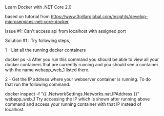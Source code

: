 Learn Docker with .NET Core 2.0

based on tutorial from https://www.3pillarglobal.com/insights/develop-microservices-net-core-docker

Issue #1:
Can't access api from  localhost with assigned port

Solution #1 :
Try following steps,

1 - List all the running docker containers

docker ps -a
After you run this command you should be able to view all your docker containers that are currently running and you should see a container with the name webapp_web_1 listed there.

2 - Get the IP address where your webserver container is running. To do that run the following command.

docker inspect -f "{{ .NetworkSettings.Networks.nat.IPAddress }}" webapp_web_1
Try accessing the IP which is shown after running above command and access your running container with that IP instead of localhost.